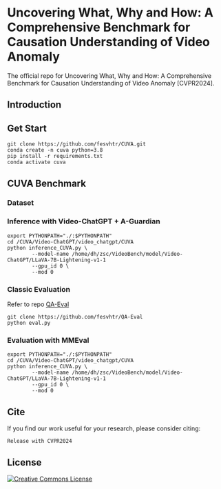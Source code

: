 # Uncovering What, Why and How: A Comprehensive Benchmark for Causation Understanding of Video Anomaly
The official repo for Uncovering What, Why and How: A Comprehensive Benchmark for Causation Understanding of Video Anomaly [CVPR2024].
## Introduction
## Get Start
```
git clone https://github.com/fesvhtr/CUVA.git
conda create -n cuva python=3.8
pip install -r requirements.txt
conda activate cuva
```
## CUVA Benchmark
### Dataset
### Inference with Video-ChatGPT + A-Guardian
```
export PYTHONPATH="./:$PYTHONPATH"
cd /CUVA/Video-ChatGPT/video_chatgpt/CUVA
python inference_CUVA.py \
        --model-name /home/dh/zsc/VideoBench/model/Video-ChatGPT/LLaVA-7B-Lightening-v1-1
        --gpu_id 0 \
        --mod 0
```
### Classic Evaluation
Refer to repo [QA-Eval](https://github.com/fesvhtr/QA-Eval.git)
```
git clone https://github.com/fesvhtr/QA-Eval
python eval.py
```
### Evaluation with MMEval 
```
export PYTHONPATH="./:$PYTHONPATH"
cd /CUVA/Video-ChatGPT/video_chatgpt/CUVA
python inference_CUVA.py \
        --model-name /home/dh/zsc/VideoBench/model/Video-ChatGPT/LLaVA-7B-Lightening-v1-1
        --gpu_id 0 \
        --mod 0
```
## Cite
If you find our work useful for your research, please consider citing:
```
Release with CVPR2024
```
## License
<a rel="license" href="http://creativecommons.org/licenses/by-nc-sa/4.0/"><img alt="Creative Commons License" style="border-width:0" src="https://i.creativecommons.org/l/by-nc-sa/4.0/80x15.png" /></a>
